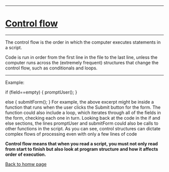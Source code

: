 _____
# [**Control flow**](https://developer.mozilla.org/en-US/docs/Glossary/Control_flow)
______
The control flow is the order in which the computer executes statements in a script.

Code is run in order from the first line in the file to the last line, unless the computer runs across the (extremely frequent) structures that change the control flow, such as conditionals and loops. 
_____
Example:

if (field==empty) 
{
    promptUser();
} 

else {
    submitForm();
}
For example, the above excerpt might be inside a function that runs when the user clicks the Submit button for the form. The function could also include a loop, which iterates through all of the fields in the form, checking each one in turn. Looking back at the code in the if and else sections, the lines promptUser and submitForm could also be calls to other functions in the script. As you can see, control structures can dictate complex flows of processing even with only a few lines of code

**Control flow means that when you read a script, you must not only read from start to finish but also look at program structure and how it affects order of execution.**

[Back to homw page](https://rahafalbakkar.github.io/Reading-Notes)